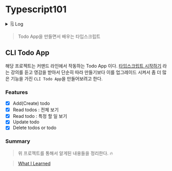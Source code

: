 # Typescript101

<details>
  <summary>🗒 Log</summary>
  2022.04.12

드디어 마무리 🙏 강의를 보고 미니프로젝트를 구현한지는 오래되었지만, 몇가지 남은 기능(삭제, 업데이트 기능)과 타입스크립트의 타입 시스템을 실제로 사용하는 부분에 대한 이해가 명쾌하지 않았다. 드디어 이 부분을 채우고 마무리 하게 되었다.

</details>

> Todo App을 만들면서 배우는 타입스크립트

## CLI Todo App

해당 프로젝트는 커맨드 라인에서 작동하는 Todo App 이다. [타입스크립트 시작하기](https://www.inflearn.com/course/%ED%83%80%EC%9E%85%EC%8A%A4%ED%81%AC%EB%A6%BD%ED%8A%B8-%EC%8B%9C%EC%9E%91%ED%95%98%EA%B8%B0) 라는 강의를 듣고 영감을 받아서 단순히 따라 만들기보다 이를 업그레이드 시켜서 좀 더 많은 기능을 가진 `CLI Todo App`을 만들어보려고 한다.

### Features

- [x] Add(Create) todo
- [x] Read todos : 전체 보기
- [x] Read todo : 특정 할 일 보기
- [x] Update todo
- [x] Delete todos or todo

### Summary

> 위 프로젝트를 통해서 알게된 내용들을 정리한다. 🔥

> [What I Learned](cli-todo/wil.md)
